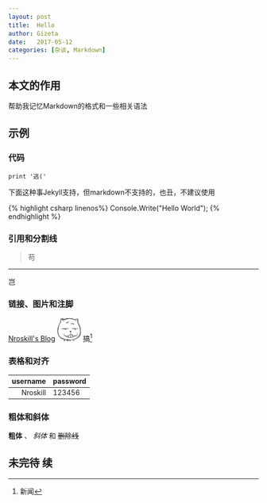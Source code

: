 ```yaml
---
layout: post
title:  Hello
author: Gizeta
date:   2017-05-12
categories: [杂谈, Markdown]
---
```

## 本文的作用

帮助我记忆Markdown的格式和一些相关语法

## 示例

### 代码

```
print '逃('
```

下面这种事Jekyll支持，但markdown不支持的，也丑，不建议使用

{% highlight csharp linenos%}
Console.Write("Hello World");
{% endhighlight %}

### 引用和分割线

> 苟

***

岂

### 链接、图片和注脚

[Nroskill's Blog]
![图片]
搞[^footer1]

### 表格和对齐

| username | password |
|---------:|:---------|
| Nroskill | 123456   |

### 粗体和斜体

**粗体** 、 *斜体* 和 ~~删除线~~

## 未完待 续

[Nroskill's Blog]: https://nroskill.github.io/
[图片]: /assets/pic/headshot.jpg
[^footer1]: 新闻
